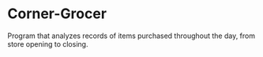 # Corner-Grocer
Program that analyzes records of items purchased throughout the day, from store opening to closing.
